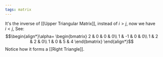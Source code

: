 ```yaml
---
tags: matrix
---
```

It's the inverse of [[Upper Triangular Matrix]], instead of $i>j$, now we have $i<j$, See:
$$\begin{align*}\alpha=
\begin{bmatrix}
2 & 0 & 0 & 0\\
1 & -1 & 0 & 0\\
1 & 2 & 2 & 0\\
1 & 0 & 5 & 4
\end{bmatrix}
\end{align*}$$
Notice how it forms a [[Right Triangle]].
